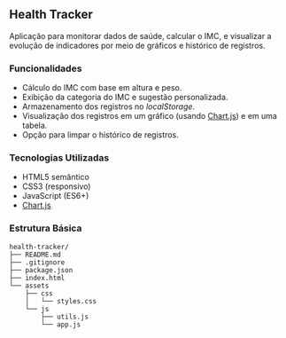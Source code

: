## Health Tracker

Aplicação para monitorar dados de saúde, calcular o IMC, e visualizar a evolução de indicadores por meio de gráficos e histórico de registros.

### Funcionalidades
- Cálculo do IMC com base em altura e peso.
- Exibição da categoria do IMC e sugestão personalizada.
- Armazenamento dos registros no _localStorage_.
- Visualização dos registros em um gráfico (usando [Chart.js](https://www.chartjs.org/)) e em uma tabela.
- Opção para limpar o histórico de registros.

### Tecnologias Utilizadas
- HTML5 semântico
- CSS3 (responsivo)
- JavaScript (ES6+)
- [Chart.js](https://www.chartjs.org/)

### Estrutura Básica

```plaintext
health-tracker/
├── README.md
├── .gitignore
├── package.json
├── index.html
└── assets
    ├── css
    │   └── styles.css
    └── js
        ├── utils.js
        └── app.js
